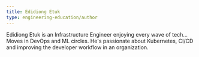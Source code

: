 ```yaml
---
title: Edidiong Etuk
type: engineering-education/author
---
```

Edidiong Etuk is an Infrastructure Engineer enjoying every wave of tech... Moves in DevOps and ML circles.
He's passionate about Kubernetes, CI/CD and improving the developer workflow in an organization.
